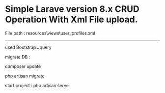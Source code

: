 <h1>Simple Larave version 8.x CRUD Operation With Xml File upload.</h1>
File path : resources\views\user_profiles.xml
<hr>
used Bootstrap Jquery 

migrate DB :

composer update

php artisan migrate

start project : php artisan serve
